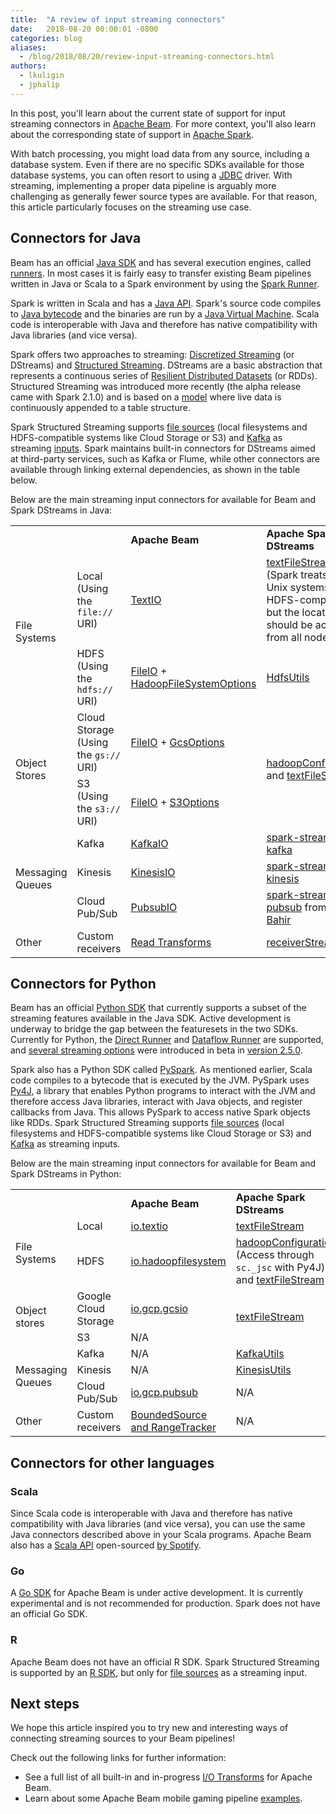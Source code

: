 ```yaml
---
title:  "A review of input streaming connectors"
date:   2018-08-20 00:00:01 -0800
categories: blog
aliases:
  - /blog/2018/08/20/review-input-streaming-connectors.html
authors:
  - lkuligin
  - jphalip
---
```

<!--
Licensed under the Apache License, Version 2.0 (the "License");
you may not use this file except in compliance with the License.
You may obtain a copy of the License at

http://www.apache.org/licenses/LICENSE-2.0

Unless required by applicable law or agreed to in writing, software
distributed under the License is distributed on an "AS IS" BASIS,
WITHOUT WARRANTIES OR CONDITIONS OF ANY KIND, either express or implied.
See the License for the specific language governing permissions and
limitations under the License.
-->

In this post, you'll learn about the current state of support for input streaming connectors in [Apache Beam](/). For more context, you'll also learn about the corresponding state of support in [Apache Spark](https://spark.apache.org/).<!--more-->

With batch processing, you might load data from any source, including a database system. Even if there are no specific SDKs available for those database systems, you can often resort to using a [JDBC](https://en.wikipedia.org/wiki/Java_Database_Connectivity) driver. With streaming, implementing a proper data pipeline is arguably more challenging as generally fewer source types are available. For that reason, this article particularly focuses on the streaming use case.

## Connectors for Java

Beam has an official [Java SDK](/documentation/sdks/java/) and has several execution engines, called [runners](/documentation/runners/capability-matrix/). In most cases it is fairly easy to transfer existing Beam pipelines written in Java or Scala to a Spark environment by using the [Spark Runner](/documentation/runners/spark/).

Spark is written in Scala and has a [Java API](https://spark.apache.org/docs/latest/api/java/). Spark's source code compiles to [Java bytecode](https://en.wikipedia.org/wiki/Java_(programming_language)#Java_JVM_and_Bytecode) and the binaries are run by a [Java Virtual Machine](https://en.wikipedia.org/wiki/Java_virtual_machine). Scala code is interoperable with Java and therefore has native compatibility with Java libraries (and vice versa).

Spark offers two approaches to streaming: [Discretized Streaming](https://spark.apache.org/docs/latest/streaming-programming-guide.html) (or DStreams) and [Structured Streaming](https://spark.apache.org/docs/latest/structured-streaming-programming-guide.html). DStreams are a basic abstraction that represents a continuous series of [Resilient Distributed Datasets](https://spark.apache.org/docs/latest/rdd-programming-guide.html) (or RDDs). Structured Streaming was introduced more recently (the alpha release came with Spark 2.1.0) and is based on a [model](https://spark.apache.org/docs/latest/structured-streaming-programming-guide.html#programming-model) where live data is continuously appended to a table structure.

Spark Structured Streaming supports [file sources](https://spark.apache.org/docs/latest/api/java/org/apache/spark/sql/streaming/DataStreamReader.html) (local filesystems and HDFS-compatible systems like Cloud Storage or S3) and [Kafka](https://spark.apache.org/docs/latest/structured-streaming-kafka-integration.html) as streaming [inputs](https://spark.apache.org/docs/latest/structured-streaming-programming-guide.html#input-sources). Spark maintains built-in connectors for DStreams aimed at third-party services, such as Kafka or Flume, while other connectors are available through linking external dependencies, as shown in the table below.

Below are the main streaming input connectors for available for Beam and Spark DStreams in Java:

<table class="table table-bordered">
  <tr>
   <td>
   </td>
   <td>
   </td>
   <td><strong>Apache Beam</strong>
   </td>
   <td><strong>Apache Spark DStreams</strong>
   </td>
  </tr>
  <tr>
   <td rowspan="2" >File Systems
   </td>
   <td>Local<br>(Using the <code>file://</code> URI)
   </td>
   <td><a href="https://beam.apache.org/releases/javadoc/{{< param release_latest >}}/org/apache/beam/sdk/io/TextIO.html">TextIO</a>
   </td>
   <td><a href="https://spark.apache.org/docs/latest/api/java/org/apache/spark/streaming/StreamingContext.html#textFileStream-java.lang.String-">textFileStream</a><br>(Spark treats most Unix systems as HDFS-compatible, but the location should be accessible from all nodes)
   </td>
  </tr>
  <tr>
   <td>HDFS<br>(Using the <code>hdfs://</code> URI)
   </td>
    <td><a href="https://beam.apache.org/releases/javadoc/{{< param release_latest >}}/org/apache/beam/sdk/io/FileIO.html">FileIO</a> + <a href="https://beam.apache.org/releases/javadoc/{{< param release_latest >}}/org/apache/beam/sdk/io/hdfs/HadoopFileSystemOptions.html">HadoopFileSystemOptions</a>
   </td>
   <td><a href="https://spark.apache.org/docs/latest/api/java/org/apache/spark/streaming/util/HdfsUtils.html">HdfsUtils</a>
   </td>
  </tr>
  <tr>
   <td rowspan="2" >Object Stores
   </td>
   <td>Cloud Storage<br>(Using the <code>gs://</code> URI)
   </td>
   <td><a href="https://beam.apache.org/releases/javadoc/{{< param release_latest >}}/org/apache/beam/sdk/io/FileIO.html">FileIO</a> + <a href="https://beam.apache.org/releases/javadoc/{{< param release_latest >}}/org/apache/beam/sdk/extensions/gcp/options/GcsOptions.html">GcsOptions</a>
   </td>
   <td rowspan="2" ><a href="https://spark.apache.org/docs/latest/api/java/org/apache/spark/SparkContext.html#hadoopConfiguration--">hadoopConfiguration</a>
and <a href="https://spark.apache.org/docs/latest/api/java/org/apache/spark/streaming/StreamingContext.html#textFileStream-java.lang.String-">textFileStream</a>
   </td>
  </tr>
  <tr>
   <td>S3<br>(Using the <code>s3://</code> URI)
   </td>
    <td><a href="https://beam.apache.org/releases/javadoc/{{< param release_latest >}}/org/apache/beam/sdk/io/FileIO.html">FileIO</a> + <a href="https://beam.apache.org/releases/javadoc/{{< param release_latest >}}/org/apache/beam/sdk/io/aws/options/S3Options.html">S3Options</a>
   </td>
  </tr>
  <tr>
   <td rowspan="3" >Messaging Queues
   </td>
   <td>Kafka
   </td>
   <td><a href="https://beam.apache.org/releases/javadoc/{{< param release_latest >}}/org/apache/beam/sdk/io/kafka/KafkaIO.html">KafkaIO</a>
   </td>
   <td><a href="https://spark.apache.org/docs/latest/streaming-kafka-0-10-integration.html">spark-streaming-kafka</a>
   </td>
  </tr>
  <tr>
   <td>Kinesis
   </td>
   <td><a href="https://beam.apache.org/releases/javadoc/{{< param release_latest >}}/org/apache/beam/sdk/io/kinesis/KinesisIO.html">KinesisIO</a>
   </td>
   <td><a href="https://spark.apache.org/docs/latest/streaming-kinesis-integration.html">spark-streaming-kinesis</a>
   </td>
  </tr>
  <tr>
   <td>Cloud Pub/Sub
   </td>
   <td><a href="https://beam.apache.org/releases/javadoc/{{< param release_latest >}}/org/apache/beam/sdk/io/gcp/pubsub/PubsubIO.html">PubsubIO</a>
   </td>
   <td><a href="https://github.com/apache/bahir/tree/master/streaming-pubsub">spark-streaming-pubsub</a> from <a href="http://bahir.apache.org">Apache Bahir</a>
   </td>
  </tr>
  <tr>
   <td>Other
   </td>
   <td>Custom receivers
   </td>
   <td><a href="/documentation/io/developing-io-overview/">Read Transforms</a>
   </td>
   <td><a href="https://spark.apache.org/docs/latest/streaming-custom-receivers.html">receiverStream</a>
   </td>
  </tr>
</table>

## Connectors for Python

Beam has an official [Python SDK](/documentation/sdks/python/) that currently supports a subset of the streaming features available in the Java SDK. Active development is underway to bridge the gap between the featuresets in the two SDKs. Currently for Python, the [Direct Runner](/documentation/runners/direct/) and [Dataflow Runner](/documentation/runners/dataflow/) are supported, and [several streaming options](/documentation/sdks/python-streaming/) were introduced in beta in [version 2.5.0](/blog/2018/06/26/beam-2.5.0.html).

Spark also has a Python SDK called [PySpark](http://spark.apache.org/docs/latest/api/python/pyspark.html). As mentioned earlier, Scala code compiles to a bytecode that is executed by the JVM. PySpark uses [Py4J](https://www.py4j.org/), a library that enables Python programs to interact with the JVM and therefore access Java libraries, interact with Java objects, and register callbacks from Java. This allows PySpark to access native Spark objects like RDDs. Spark Structured Streaming supports [file sources](http://spark.apache.org/docs/latest/api/python/pyspark.sql.html#pyspark.sql.streaming.DataStreamReader) (local filesystems and HDFS-compatible systems like Cloud Storage or S3) and [Kafka](https://spark.apache.org/docs/latest/structured-streaming-kafka-integration.html) as streaming inputs.

Below are the main streaming input connectors for available for Beam and Spark DStreams in Python:

<table class="table table-bordered">
  <tr>
   <td>
   </td>
   <td>
   </td>
   <td><strong>Apache Beam</strong>
   </td>
   <td><strong>Apache Spark DStreams</strong>
   </td>
  </tr>
  <tr>
   <td rowspan="2" >File Systems
   </td>
   <td>Local
   </td>
   <td><a href="https://beam.apache.org/releases/pydoc/{{< param release_latest >}}/apache_beam.io.textio.html">io.textio</a>
   </td>
   <td><a href="http://spark.apache.org/docs/latest/api/python/pyspark.streaming.html#pyspark.streaming.StreamingContext.textFileStream">textFileStream</a>
   </td>
  </tr>
  <tr>
   <td>HDFS
   </td>
   <td><a href="https://beam.apache.org/releases/pydoc/{{< param release_latest >}}/apache_beam.io.hadoopfilesystem.html">io.hadoopfilesystem</a>
   </td>
   <td><a href="https://spark.apache.org/docs/latest/api/java/org/apache/spark/SparkContext.html#hadoopConfiguration--">hadoopConfiguration</a> (Access through <code>sc._jsc</code> with Py4J)
and <a href="http://spark.apache.org/docs/latest/api/python/pyspark.streaming.html#pyspark.streaming.StreamingContext.textFileStream">textFileStream</a>
   </td>
  </tr>
  <tr>
   <td rowspan="2" >Object stores
   </td>
   <td>Google Cloud Storage
   </td>
   <td><a href="https://beam.apache.org/releases/pydoc/{{< param release_latest >}}/apache_beam.io.gcp.gcsio.html">io.gcp.gcsio</a>
   </td>
   <td rowspan="2" ><a href="http://spark.apache.org/docs/latest/api/python/pyspark.streaming.html#pyspark.streaming.StreamingContext.textFileStream">textFileStream</a>
   </td>
  </tr>
  <tr>
   <td>S3
   </td>
   <td>N/A
   </td>
  </tr>
  <tr>
   <td rowspan="3" >Messaging Queues
   </td>
   <td>Kafka
   </td>
   <td>N/A
   </td>
   <td><a href="http://spark.apache.org/docs/latest/api/python/pyspark.streaming.html#pyspark.streaming.kafka.KafkaUtils">KafkaUtils</a>
   </td>
  </tr>
  <tr>
   <td>Kinesis
   </td>
   <td>N/A
   </td>
   <td><a href="http://spark.apache.org/docs/latest/api/python/pyspark.streaming.html#module-pyspark.streaming.kinesis">KinesisUtils</a>
   </td>
  </tr>
  <tr>
   <td>Cloud Pub/Sub
   </td>
   <td><a href="https://beam.apache.org/releases/pydoc/{{< param release_latest >}}/apache_beam.io.gcp.pubsub.html">io.gcp.pubsub</a>
   </td>
   <td>N/A
   </td>
  </tr>
  <tr>
   <td>Other
   </td>
   <td>Custom receivers
   </td>
   <td><a href="/documentation/sdks/python-custom-io/">BoundedSource and RangeTracker</a>
   </td>
   <td>N/A
   </td>
  </tr>
</table>

## Connectors for other languages

### Scala

Since Scala code is interoperable with Java and therefore has native compatibility with Java libraries (and vice versa), you can use the same Java connectors described above in your Scala programs. Apache Beam also has a [Scala API](https://github.com/spotify/scio) open-sourced [by Spotify](https://labs.spotify.com/2017/10/16/big-data-processing-at-spotify-the-road-to-scio-part-1/).

### Go

A [Go SDK](/documentation/sdks/go/) for Apache Beam is under active development. It is currently experimental and is not recommended for production. Spark does not have an official Go SDK.

### R

Apache Beam does not have an official R SDK. Spark Structured Streaming is supported by an [R SDK](https://spark.apache.org/docs/latest/sparkr.html#structured-streaming), but only for [file sources](https://spark.apache.org/docs/latest/structured-streaming-programming-guide.html#input-sources) as a streaming input.

## Next steps

We hope this article inspired you to try new and interesting ways of connecting streaming sources to your Beam pipelines!

Check out the following links for further information:

*   See a full list of all built-in and in-progress [I/O Transforms](/documentation/io/built-in/) for Apache Beam.
*   Learn about some Apache Beam mobile gaming pipeline [examples](/get-started/mobile-gaming-example/).
